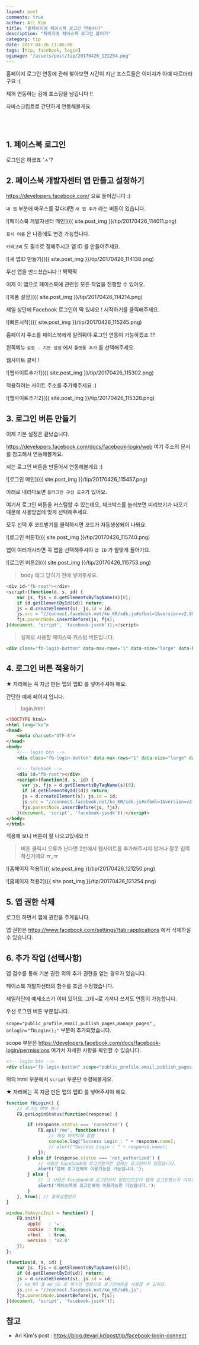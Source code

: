 ```yaml
---
layout: post
comments: true
author: Ari Kim
title: "홈페이지에 페이스북 로그인 연동하기"
description: "페이지에 페이스북 로그인 붙이기"
category: tip
date: 2017-04-26 11:45:00
tags: [tip, facebook, login]
ogimage: "/assets/post/tip/20170426_121254.png"
---
```


홈페이지 로그인 연동에 관해 찾아보면 시간이 지난 포스트들은 이미지가 아예 다르더라구요 :(

제꺼 연동하는 김에 포스팅을 남깁니다 !!

자바스크립트로 간단하게 연동해볼게요.

<br><br>

## 1. 페이스북 로그인

로그인은 하셨죠 'ㅅ'?

## 2. 페이스북 개발자센터 앱 만들고 설정하기

<https://developers.facebook.com/> 으로 들어갑니다 :)

`내 앱` 부분에 마우스를 갖다대면 `새 앱 추가` 라는 버튼이 있습니다.

![페이스북 개발자센터 메인]({{ site.post_img }}/tip/20170426_114011.png)

`표시 이름` 은 나중에도 변경 가능합니다.

`카테고리` 도 필수로 정해주시고 앱 ID 를 만들어주세요.

![새 앱ID 만들기]({{ site.post_img }}/tip/20170426_114138.png)

우선 앱을 만드셨습니다 !! 짝짝짝

이제 이 앱으로 페이스북에 관련된 모든 작업을 진행할 수 있어요.

![제품 설정]({{ site.post_img }}/tip/20170426_114214.png)

제일 상단에 Facebook 로그인이 딱 있네요 ! 시작하기를 클릭해주세요.

![빠른시작]({{ site.post_img }}/tip/20170426_115245.png)

홈페이지 주소를 페이스북에게 알려줘야 로그인 연동이 가능하겠죠 ??

왼쪽메뉴 `설정 - 기본 설정` 에서 `플랫폼 추가` 를 선택해주세요.

웹사이트 클릭 !

![웹사이트추가1]({{ site.post_img }}/tip/20170426_115302.png)

적용하려는 사이트 주소를 추가해주세요 :)

![웹사이트추가2]({{ site.post_img }}/tip/20170426_115328.png)

## 3. 로그인 버튼 만들기

이제 기본 설정은 끝났습니다.

<https://developers.facebook.com/docs/facebook-login/web> 여기 주소의 문서를 참고해서 연동해볼게요.

저는 로그인 버튼을 만들어서 연동해볼게요 :)

![로그인 메인]({{ site.post_img }}/tip/20170426_115457.png)

아래로 내리다보면 `플러그인 구성 도구`가 있어요.

여기서 로그인 버튼을 커스텀할 수 있는데요, 체크박스를 눌러보면 미리보기가 나오기 때문에 사용방법에 맞게 선택해주세요.

모두 선택 후 코드받기를 클릭하시면 코드가 자동생성되어 나와요.

![로그인 버튼1]({{ site.post_img }}/tip/20170426_115740.png)

앱이 여러개시라면 꼭 앱을 선택해주셔야 `앱 ID` 가 알맞게 들어가요.

![로그인 버튼2]({{ site.post_img }}/tip/20170426_115753.png)

> body 태그 닫히기 전에 넣어주세요.

```javascript
<div id="fb-root"></div>
<script>(function(d, s, id) {
    var js, fjs = d.getElementsByTagName(s)[0];
    if (d.getElementById(id)) return;
    js = d.createElement(s); js.id = id;
    js.src = "//connect.facebook.net/ko_KR/sdk.js#xfbml=1&version=v2.9&appId=★";
    fjs.parentNode.insertBefore(js, fjs);
}(document, 'script', 'facebook-jssdk'));</script>
```

> 실제로 사용할 페이스북 커스텀 버튼입니다.

```html
<div class="fb-login-button" data-max-rows="1" data-size="large" data-button-type="continue_with" data-show-faces="true" data-auto-logout-link="true" data-use-continue-as="true"></div>
```

## 4. 로그인 버튼 적용하기

★ 자리에는 꼭 지금 만든 앱의 앱ID 를 넣어주셔야 해요.

간단한 예제 페이지 입니다.

> login.html

```html
<!DOCTYPE html>
<html lang="ko">
<head>
    <meta charset="UTF-8">
</head>
<body>
    <!-- login btn -->
    <div class="fb-login-button" data-max-rows="1" data-size="large" data-button-type="continue_with" data-show-faces="true" data-auto-logout-link="true" data-use-continue-as="true"></div>

    <!-- facebook -->
    <div id="fb-root"></div>
    <script>(function(d, s, id) {
      var js, fjs = d.getElementsByTagName(s)[0];
      if (d.getElementById(id)) return;
      js = d.createElement(s); js.id = id;
      js.src = "//connect.facebook.net/ko_KR/sdk.js#xfbml=1&version=v2.9&appId=★";
      fjs.parentNode.insertBefore(js, fjs);
    }(document, 'script', 'facebook-jssdk'));</script>
</body>
</html>
```

적용해 보니 버튼이 잘 나오고있네요 !!

> 버튼 클릭시 오류가 난다면 2번에서 웹사이트를 추가해주시지 않거나 잘못 입력하신거에요 ㅠ_ㅠ

![홈페이지 적용1]({{ site.post_img }}/tip/20170426_121250.png)

![홈페이지 적용2]({{ site.post_img }}/tip/20170426_121254.png)

## 5. 앱 권한 삭제

로그인 하면서 앱에 권한을 주게됩니다.

앱 권한은 <https://www.facebook.com/settings?tab=applications> 에서 삭제하실 수 있습니다.

## 6. 추가 작업 (선택사항)

앱 검수를 통해 기본 권한 외의 추가 권한을 얻는 경우가 있습니다.

페이스북 개발자센터의 함수를 조금 수정했습니다.

제일하단에 예제소스가 이미 있어요. 그대~로 가져다 쓰셔도 연동이 가능합니다.

우선 로그인 버튼 부분입니다.

`scope="public_profile,email,publish_pages,manage_pages"` , `onlogin="fbLogin();"` 부분이 추가되었습니다.

scope 부분은 <https://developers.facebook.com/docs/facebook-login/permissions> 여기서 자세한 사항을 확인할 수 있습니다.

```html
<!-- login btn -->
<div class="fb-login-button" scope="public_profile,email,publish_pages,manage_pages" data-max-rows="1" data-size="large" data-button-type="continue_with" data-show-faces="true" data-auto-logout-link="true" data-use-continue-as="true" onlogin="fbLogin();"></div>
```

위의 html 부분에서 `script` 부분만 수정해볼게요.

★ 자리에는 꼭 지금 만든 앱의 앱ID 를 넣어주셔야 해요.

```javascript
function fbLogin() {
    // 로그인 여부 체크
    FB.getLoginStatus(function(response) {

        if (response.status === 'connected') {
            FB.api('/me', function(res) {
                // 제일 마지막에 실행
                console.log("Success Login : " + response.name);
                // alert("Success Login : " + response.name);
            });
        } else if (response.status === 'not_authorized') {
            // 사람은 Facebook에 로그인했지만 앱에는 로그인하지 않았습니다.
            alert('앱에 로그인해야 이용가능한 기능입니다.');
        } else {
            // 그 사람은 Facebook에 로그인하지 않았으므로이 앱에 로그인했는지 여부는 확실하지 않습니다.
            alert('페이스북에 로그인해야 이용가능한 기능입니다.');
        }
    }, true); // 중복실행방지
}

window.fbAsyncInit = function() {
    FB.init({
        appId   : '★',
        cookie  : true,
        xfbml   : true,
        version : 'v2.8'
    });
};

(function(d, s, id) {
    var js, fjs = d.getElementsByTagName(s)[0];
    if (d.getElementById(id)) return;
    js = d.createElement(s); js.id = id;
    // ko_KR 을 en_US 로 바꾸면 영문으로 로그인버튼을 사용할 수 있어요.
    js.src = "//connect.facebook.net/ko_KR/sdk.js";
    fjs.parentNode.insertBefore(js, fjs);
}(document, 'script', 'facebook-jssdk'));
```

참고
----
- Ari Kim's post : <https://blog.devari.kr/post/tip/facebook-login-connect>
